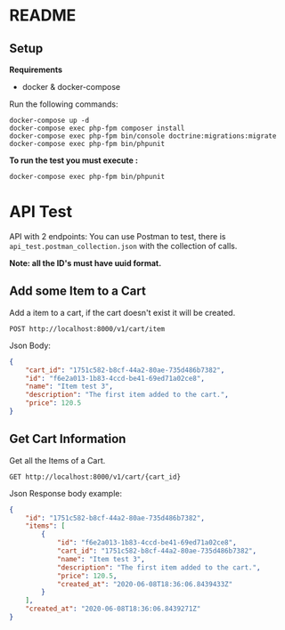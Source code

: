 # README #

## Setup

**Requirements**
- docker & docker-compose

Run the following commands:
```
docker-compose up -d
docker-compose exec php-fpm composer install
docker-compose exec php-fpm bin/console doctrine:migrations:migrate
docker-compose exec php-fpm bin/phpunit

```

**To run the test you must execute :**

```
docker-compose exec php-fpm bin/phpunit
```

# API Test
API with 2 endpoints:
You can use Postman to test, there is `api_test.postman_collection.json` with the collection of calls.

**Note: all the ID's must have uuid format.**

## Add some Item to a Cart
Add a item to a cart, if the cart doesn't exist it will be created.
```
POST http://localhost:8000/v1/cart/item

```
Json Body:
```json
{
	"cart_id": "1751c582-b8cf-44a2-80ae-735d486b7382",
	"id": "f6e2a013-1b83-4ccd-be41-69ed71a02ce8",
	"name": "Item test 3",
	"description": "The first item added to the cart.",
	"price": 120.5
}
```

## Get Cart Information
Get all the Items of a Cart.
```
GET http://localhost:8000/v1/cart/{cart_id}

```
Json Response body example:
```json
{
    "id": "1751c582-b8cf-44a2-80ae-735d486b7382",
    "items": [
        {
            "id": "f6e2a013-1b83-4ccd-be41-69ed71a02ce8",
            "cart_id": "1751c582-b8cf-44a2-80ae-735d486b7382",
            "name": "Item test 3",
            "description": "The first item added to the cart.",
            "price": 120.5,
            "created_at": "2020-06-08T18:36:06.8439433Z"
        }
    ],
    "created_at": "2020-06-08T18:36:06.8439271Z"
}
```

